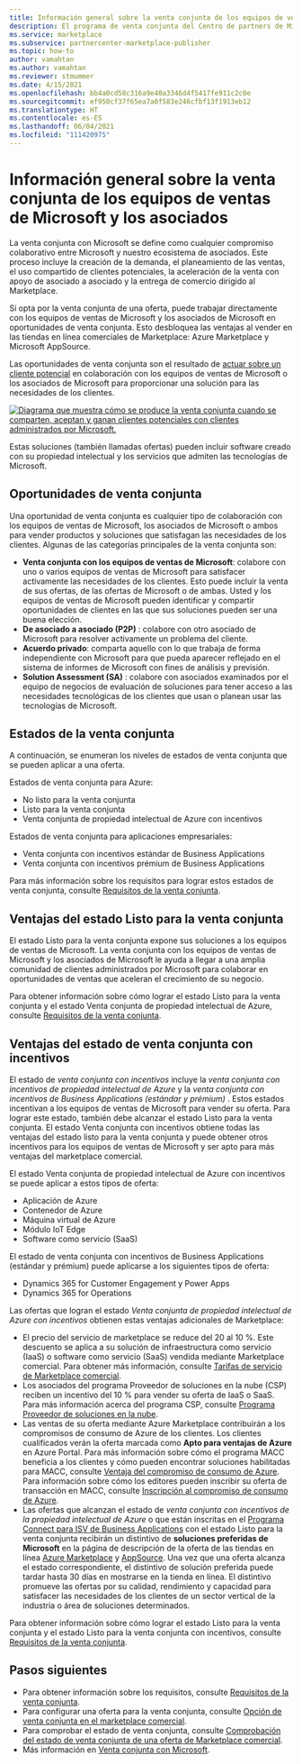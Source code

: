 ```yaml
---
title: Información general sobre la venta conjunta de los equipos de ventas de Microsoft y los asociados
description: El programa de venta conjunta del Centro de partners de Microsoft para asociados puede ayudarlo a llegar a una gran base de clientes y generar ventas nuevas.
ms.service: marketplace
ms.subservice: partnercenter-marketplace-publisher
ms.topic: how-to
author: vamahtan
ms.author: vamahtan
ms.reviewer: stmummer
ms.date: 4/15/2021
ms.openlocfilehash: bb4a0cd58c316a9e40a3346d4f5417fe911c2c0e
ms.sourcegitcommit: ef950cf37f65ea7a0f583e246cfbf13f1913eb12
ms.translationtype: HT
ms.contentlocale: es-ES
ms.lasthandoff: 06/04/2021
ms.locfileid: "111420975"
---
```

# <a name="co-sell-with-microsoft-sales-teams-and-partners-overview"></a>Información general sobre la venta conjunta de los equipos de ventas de Microsoft y los asociados

La venta conjunta con Microsoft se define como cualquier compromiso colaborativo entre Microsoft y nuestro ecosistema de asociados. Este proceso incluye la creación de la demanda, el planeamiento de las ventas, el uso compartido de clientes potenciales, la aceleración de la venta con apoyo de asociado a asociado y la entrega de comercio dirigido al Marketplace.

Si opta por la venta conjunta de una oferta, puede trabajar directamente con los equipos de ventas de Microsoft y los asociados de Microsoft en oportunidades de venta conjunta. Esto desbloquea las ventajas al vender en las tiendas en línea comerciales de Marketplace: Azure Marketplace y Microsoft AppSource.

Las oportunidades de venta conjunta son el resultado de [actuar sobre un cliente potencial](./partner-center-portal/commercial-marketplace-get-customer-leads.md) en colaboración con los equipos de ventas de Microsoft o los asociados de Microsoft para proporcionar una solución para las necesidades de los clientes.

[![Diagrama que muestra cómo se produce la venta conjunta cuando se comparten, aceptan y ganan clientes potenciales con clientes administrados por Microsoft.](./media/marketplace-publishers-guide/marketplace-co-sell-v2.png)](./media/marketplace-publishers-guide/marketplace-co-sell-v2.png#lightbox)

Estas soluciones (también llamadas ofertas) pueden incluir software creado con su propiedad intelectual y los servicios que admiten las tecnologías de Microsoft.

## <a name="co-sell-opportunities"></a>Oportunidades de venta conjunta

Una oportunidad de venta conjunta es cualquier tipo de colaboración con los equipos de ventas de Microsoft, los asociados de Microsoft o ambos para vender productos y soluciones que satisfagan las necesidades de los clientes. Algunas de las categorías principales de la venta conjunta son:

- **Venta conjunta con los equipos de ventas de Microsoft**: colabore con uno o varios equipos de ventas de Microsoft para satisfacer activamente las necesidades de los clientes. Esto puede incluir la venta de sus ofertas, de las ofertas de Microsoft o de ambas. Usted y los equipos de ventas de Microsoft pueden identificar y compartir oportunidades de clientes en las que sus soluciones pueden ser una buena elección.
- **De asociado a asociado (P2P)** : colabore con otro asociado de Microsoft para resolver activamente un problema del cliente.
- **Acuerdo privado**: comparta aquello con lo que trabaja de forma independiente con Microsoft para que pueda aparecer reflejado en el sistema de informes de Microsoft con fines de análisis y previsión.
- **Solution Assessment (SA)** : colabore con asociados examinados por el equipo de negocios de evaluación de soluciones para tener acceso a las necesidades tecnológicas de los clientes que usan o planean usar las tecnologías de Microsoft.

## <a name="co-sell-statuses"></a>Estados de la venta conjunta

A continuación, se enumeran los niveles de estados de venta conjunta que se pueden aplicar a una oferta.

Estados de venta conjunta para Azure:

- No listo para la venta conjunta
- Listo para la venta conjunta
- Venta conjunta de propiedad intelectual de Azure con incentivos

Estados de venta conjunta para aplicaciones empresariales:
- Venta conjunta con incentivos estándar de Business Applications
- Venta conjunta con incentivos prémium de Business Applications  

Para más información sobre los requisitos para lograr estos estados de venta conjunta, consulte [Requisitos de la venta conjunta](co-sell-requirements.md).

## <a name="benefits-of-co-sell-ready-status"></a>Ventajas del estado Listo para la venta conjunta

El estado Listo para la venta conjunta expone sus soluciones a los equipos de ventas de Microsoft. La venta conjunta con los equipos de ventas de Microsoft y los asociados de Microsoft le ayuda a llegar a una amplia comunidad de clientes administrados por Microsoft para colaborar en oportunidades de ventas que aceleran el crecimiento de su negocio.

Para obtener información sobre cómo lograr el estado Listo para la venta conjunta y el estado Venta conjunta de propiedad intelectual de Azure, consulte [Requisitos de la venta conjunta](co-sell-requirements.md).

## <a name="benefits-of-co-sell-incentivized-status"></a>Ventajas del estado de venta conjunta con incentivos

El estado de _venta conjunta con incentivos_ incluye la _venta conjunta con incentivos de propiedad intelectual de Azure_ y la _venta conjunta con incentivos de Business Applications (estándar y prémium)_ . Estos estados incentivan a los equipos de ventas de Microsoft para vender su oferta. Para lograr este estado, también debe alcanzar el estado Listo para la venta conjunta. El estado Venta conjunta con incentivos obtiene todas las ventajas del estado listo para la venta conjunta y puede obtener otros incentivos para los equipos de ventas de Microsoft y ser apto para más ventajas del marketplace comercial.

El estado Venta conjunta de propiedad intelectual de Azure con incentivos se puede aplicar a estos tipos de oferta:

- Aplicación de Azure
- Contenedor de Azure
- Máquina virtual de Azure
- Módulo IoT Edge
- Software como servicio (SaaS)

El estado de venta conjunta con incentivos de Business Applications (estándar y prémium) puede aplicarse a los siguientes tipos de oferta:

- Dynamics 365 for Customer Engagement y Power Apps
- Dynamics 365 for Operations

Las ofertas que logran el estado _Venta conjunta de propiedad intelectual de Azure con incentivos_ obtienen estas ventajas adicionales de Marketplace:

- El precio del servicio de marketplace se reduce del 20 al 10 %. Este descuento se aplica a su solución de infraestructura como servicio (IaaS) o software como servicio (SaaS) vendida mediante Marketplace comercial. Para obtener más información, consulte [Tarifas de servicio de Marketplace comercial](marketplace-commercial-transaction-capabilities-and-considerations.md#commercial-marketplace-service-fees).
- Los asociados del programa Proveedor de soluciones en la nube (CSP) reciben un incentivo del 10 % para vender su oferta de IaaS o SaaS. Para más información acerca del programa CSP, consulte [Programa Proveedor de soluciones en la nube](cloud-solution-providers.md).
- Las ventas de su oferta mediante Azure Marketplace contribuirán a los compromisos de consumo de Azure de los clientes. Los clientes cualificados verán la oferta marcada como **Apto para ventajas de Azure** en Azure Portal. Para más información sobre cómo el programa MACC beneficia a los clientes y cómo pueden encontrar soluciones habilitadas para MACC, consulte [Ventaja del compromiso de consumo de Azure](/marketplace/azure-consumption-commitment-benefit). Para información sobre cómo los editores pueden inscribir su oferta de transacción en MACC, consulte [Inscripción al compromiso de consumo de Azure](azure-consumption-commitment-enrollment.md).
- Las ofertas que alcanzan el estado de _venta conjunta con incentivos de la propiedad intelectual de Azure_ o que están inscritas en el [Programa Connect para ISV de Business Applications](business-applications-isv-program.md) con el estado Listo para la venta conjunta recibirán un distintivo de **soluciones preferidas de Microsoft** en la página de descripción de la oferta de las tiendas en línea [Azure Marketplace](https://azuremarketplace.microsoft.com/) y [AppSource](https://appsource.microsoft.com/).  Una vez que una oferta alcanza el estado correspondiente, el distintivo de solución preferida puede tardar hasta 30 días en mostrarse en la tienda en línea. El distintivo promueve las ofertas por su calidad, rendimiento y capacidad para satisfacer las necesidades de los clientes de un sector vertical de la industria o área de soluciones determinados.

Para obtener información sobre cómo lograr el estado Listo para la venta conjunta y el estado Listo para la venta conjunta con incentivos, consulte [Requisitos de la venta conjunta](co-sell-requirements.md).

## <a name="next-steps"></a>Pasos siguientes

- Para obtener información sobre los requisitos, consulte [Requisitos de la venta conjunta](co-sell-requirements.md).
- Para configurar una oferta para la venta conjunta, consulte [Opción de venta conjunta en el marketplace comercial](./co-sell-configure.md).
- Para comprobar el estado de venta conjunta, consulte [Comprobación del estado de venta conjunta de una oferta de Marketplace comercial](co-sell-status.md).
- Más información en [Venta conjunta con Microsoft](https://partner.microsoft.com/membership/sell-with-microsoft).